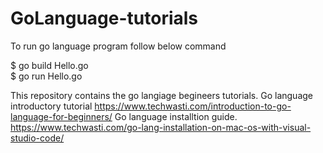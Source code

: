 # GoLanguage-tutorials

To run go language program follow below command 

$ go build Hello.go
<br/>
$ go run Hello.go

This repository contains the go langiage begineers tutorials.
Go language introductory tutorial
https://www.techwasti.com/introduction-to-go-language-for-beginners/
Go language installtion guide.
https://www.techwasti.com/go-lang-installation-on-mac-os-with-visual-studio-code/
